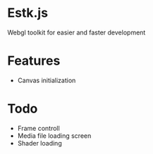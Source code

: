Estk.js
=======

Webgl toolkit for easier and faster development

Features
========
 * Canvas initialization

Todo
====
 * Frame controll
 * Media file loading screen
 * Shader loading

